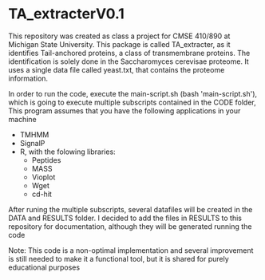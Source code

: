 # TA_extracterV0.1

This repository was created as class a project for CMSE 410/890 at Michigan State University. 
This package is called TA_extracter, as it identifies Tail-anchored proteins, a class of transmembrane proteins.  The identification is solely done in the Saccharomyces cerevisae proteome. It uses a single data file called yeast.txt, that contains the proteome information. 

 In order to run the code,
execute the main-script.sh (bash 'main-script.sh'), which is going to execute multiple subscripts contained in the CODE folder,
This program assumes that you have the following applications in your machine
  * TMHMM
  * SignalP
  * R, with the folowing libraries:
    * Peptides
    * MASS
    * Vioplot
    * Wget
    * cd-hit

After runing the multiple subscripts, several datafiles will be created in the DATA and RESULTS folder. I decided to add the files in RESULTS to this repository for documentation, although they will be generated running the code

Note: This code is a non-optimal  implementation and several improvement is still needed to make it a functional tool, but it is shared
for purely educational purposes

